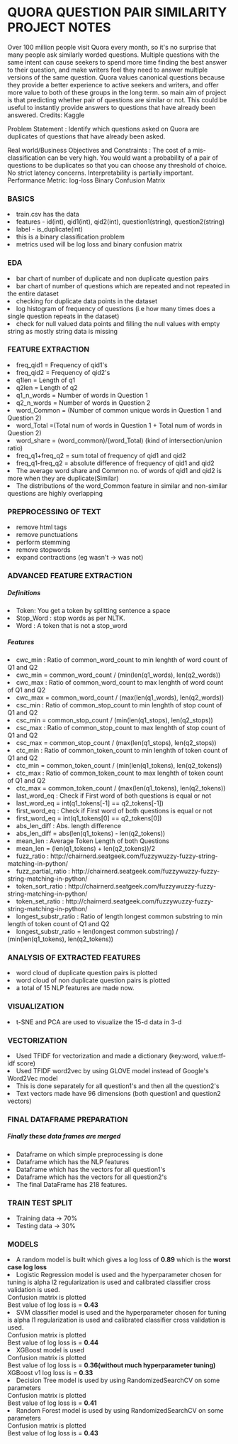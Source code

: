 									
<h1>QUORA QUESTION PAIR SIMILARITY PROJECT NOTES</h1>
Over 100 million people visit Quora every month, so it's no surprise that many people ask similarly worded questions. Multiple questions with the same intent can cause seekers to spend more time finding the best answer to their question, and make writers feel they need to answer multiple versions of the same question. Quora values canonical questions because they provide a better experience to active seekers and writers, and offer more value to both of these groups in the long term. so main aim of project is that predicting whether pair of questions are similar or not. This could be useful to instantly provide answers to questions that have already been answered. Credits: Kaggle

Problem Statement :
Identify which questions asked on Quora are duplicates of questions that have already been asked.

Real world/Business Objectives and Constraints :
The cost of a mis-classification can be very high.
You would want a probability of a pair of questions to be duplicates so that you can choose any threshold of choice.
No strict latency concerns.
Interpretability is partially important.
Performance Metric:
log-loss
Binary Confusion Matrix

<h3>BASICS</h3>
<li>train.csv has the data</li>
<li>features - id(int), qid1(int), qid2(int), question1(string), question2(string)</li>
<li>label - is_duplicate(int)</li>
<li>this is a binary classification problem</li>
<li>metrics used will be log loss and binary confusion matrix</li>


<h3>EDA</h3>
<li>bar chart of number of duplicate and non duplicate question pairs</li>
<li>bar chart of number of questions which are repeated and not repeated in the entire dataset</li>
<li>checking for duplicate data points in the dataset</li>
<li>log histogram of frequency of questions (i.e how many times does a single question repeats in the dataset)</li>
<li>check for null valued data points and filling the null values with empty string as mostly string data is missing</li>


<h3>FEATURE EXTRACTION</h3>
<li>freq_qid1 = Frequency of qid1's</li>
<li>freq_qid2 = Frequency of qid2's</li>
<li>q1len = Length of q1</li>
<li>q2len = Length of q2</li>
<li>q1_n_words = Number of words in Question 1</li>
<li>q2_n_words = Number of words in Question 2</li>
<li>word_Common = (Number of common unique words in Question 1 and Question 2)</li>
<li>word_Total =(Total num of words in Question 1 + Total num of words in Question 2)</li>
<li>word_share = (word_common)/(word_Total) (kind of intersection/union ratio)</li>
<li>freq_q1+freq_q2 = sum total of frequency of qid1 and qid2</li>
<li>freq_q1-freq_q2 = absolute difference of frequency of qid1 and qid2</li>
<li>The average word share and Common no. of words of qid1 and qid2 is more when they are duplicate(Similar)</li>
<li>The distributions of the word_Common feature in similar and non-similar questions are highly overlapping</li>


<h3>PREPROCESSING OF TEXT</h3>
<li>remove html tags</li>
<li>remove punctuations</li>
<li>perform stemming</li>
<li>remove stopwords
<li>expand contractions (eg wasn't -> was not)


<h3>ADVANCED FEATURE EXTRACTION</h3>
<h5>Definitions</h5>
<li>Token: You get a token by splitting sentence a space
<li>Stop_Word : stop words as per NLTK.
<li>Word : A token that is not a stop_word
<h5>Features</h5>
<li>cwc_min : Ratio of common_word_count to min lenghth of word count of Q1 and Q2
<li>cwc_min = common_word_count / (min(len(q1_words), len(q2_words))
<li>cwc_max : Ratio of common_word_count to max lenghth of word count of Q1 and Q2
<li>cwc_max = common_word_count / (max(len(q1_words), len(q2_words))
<li>csc_min : Ratio of common_stop_count to min lenghth of stop count of Q1 and Q2
<li>csc_min = common_stop_count / (min(len(q1_stops), len(q2_stops))
<li>csc_max : Ratio of common_stop_count to max lenghth of stop count of Q1 and Q2
<li>csc_max = common_stop_count / (max(len(q1_stops), len(q2_stops))
<li>ctc_min : Ratio of common_token_count to min lenghth of token count of Q1 and Q2
<li>ctc_min = common_token_count / (min(len(q1_tokens), len(q2_tokens))
<li>ctc_max : Ratio of common_token_count to max lenghth of token count of Q1 and Q2
<li>ctc_max = common_token_count / (max(len(q1_tokens), len(q2_tokens))
<li>last_word_eq : Check if First word of both questions is equal or not
<li>last_word_eq = int(q1_tokens[-1] == q2_tokens[-1])
<li>first_word_eq : Check if First word of both questions is equal or not
<li>first_word_eq = int(q1_tokens[0] == q2_tokens[0])
<li>abs_len_diff : Abs. length difference
<li>abs_len_diff = abs(len(q1_tokens) - len(q2_tokens))
<li>mean_len : Average Token Length of both Questions
<li>mean_len = (len(q1_tokens) + len(q2_tokens))/2
<li>fuzz_ratio : http://chairnerd.seatgeek.com/fuzzywuzzy-fuzzy-string-matching-in-python/
<li>fuzz_partial_ratio : http://chairnerd.seatgeek.com/fuzzywuzzy-fuzzy-string-matching-in-python/
<li>token_sort_ratio : http://chairnerd.seatgeek.com/fuzzywuzzy-fuzzy-string-matching-in-python/
<li>token_set_ratio : http://chairnerd.seatgeek.com/fuzzywuzzy-fuzzy-string-matching-in-python/
<li>longest_substr_ratio : Ratio of length longest common substring to min length of token count of Q1 and Q2
<li>longest_substr_ratio = len(longest common substring) / (min(len(q1_tokens), len(q2_tokens))


<h3>ANALYSIS OF EXTRACTED FEATURES</h3>
<li>word cloud of duplicate question pairs is plotted
<li>word cloud of non duplicate question pairs is plotted
<li>a total of 15 NLP features are made now.


<h3>VISUALIZATION</h3>
<li>t-SNE and PCA are used to visualize the 15-d data in 3-d


<h3>VECTORIZATION</h3>
<li>Used TFIDF for vectorization and made a dictionary (key:word, value:tf-idf score)
<li>Used TFIDF word2vec by using GLOVE model instead of Google's Word2Vec model
<li>This is done separately for all question1's and then all the question2's
<li>Text vectors made have 96 dimensions (both question1 and question2 vectors)


<h3>FINAL DATAFRAME PREPARATION</h3>
  <h5>Finally these data frames are merged</h5>
<li>Dataframe on which simple preprocessing is done
<li>Dataframe which has the NLP features
<li>Dataframe which has the vectors for all question1's
<li>Dataframe which has the vectors for all question2's
<li>The final DataFrame has 218 features.



<h3>TRAIN TEST SPLIT</h3>
<li>Training data -> 70%
<li>Testing data -> 30%
  
  

<h3>MODELS</h3>
<li>A random model is built which gives a log loss of <b>0.89</b> which is the <b>worst case log loss</b>
<li>Logistic Regression model is used and the hyperparameter chosen for tuning is alpha 
     l2 regularization is used and calibrated classifier cross validation is used. <br>
     Confusion matrix is plotted <br>
  Best value of log loss is = <b>0.43</b>
<li>SVM classifier model is used and the hyperparameter chosen for tuning is alpha
     l1 regularization is used and calibrated classifier cross validation is used. <br>
     Confusion matrix is plotted <br>
  Best value of log loss is = <b>0.44</b>
<li>XGBoost model is used<br>
     Confusion matrix is plotted <br>
  Best value of log loss is = <b>0.36(without much hyperparameter tuning)</b> <br>
  XGBoost v1 log loss is = <b>0.33</b> 
<li>Decision Tree model is used by using RandomizedSearchCV on some parameters <br>
     Confusion matrix is plotted <br>
  Best value of log loss is = <b>0.41</b>
<li>Random Forest model is used by using RandomizedSearchCV on some parameters <br>
     Confusion matrix is plotted <br>
  Best value of log loss is = <b>0.43</b>

